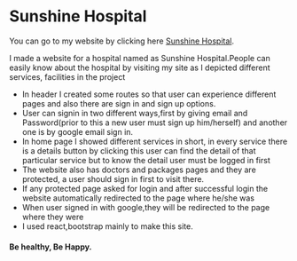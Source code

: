 # Sunshine Hospital

You can go to my website by clicking here [Sunshine Hospital](https://sunshine-hospital.web.app/).


I made a website for a hospital named as Sunshine Hospital.People can easily know about the hospital by visiting my site as I depicted different services, facilities in the project
* In header I created some routes so that user can experience different pages and also there are sign in and sign up options.
* User can signin in two different ways,first by giving email and Password(prior to this a new user must sign up him/herself) and another one is by google email sign in.
* In home page I showed different services in short, in every service there is a details button by clicking this user can find the detail of that particular service but to know the detail user must be logged in first
* The website also has doctors and packages pages and they are protected, a user should sign in first to visit there.
* If any protected page asked for login and after successful login the website automatically redirected to the page where he/she was
* When user signed in with google,they will be redirected to the page where they were
* I used react,bootstrap mainly to make this site.
#### Be healthy, Be Happy.  





